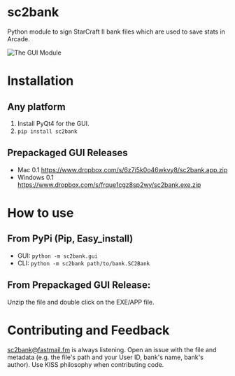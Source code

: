 # sc2bank

Python module to sign StarCraft II bank files which are used to save stats in Arcade.

![The GUI Module](http://i.imgur.com/bcZME95.png)

# Installation
## Any platform
1. Install PyQt4 for the GUI.
2. `pip install sc2bank`

## Prepackaged GUI Releases
* Mac 0.1 https://www.dropbox.com/s/6z7i5k0o46wkvy8/sc2bank.app.zip
* Windows 0.1 https://www.dropbox.com/s/frque1cgz8sp2wy/sc2bank.exe.zip

# How to use
## From PyPi (Pip, Easy_install)
* GUI: `python -m sc2bank.gui`
* CLI: `python -m sc2bank path/to/bank.SC2Bank`

## From Prepackaged GUI Release:
Unzip the file and double click on the EXE/APP file.

# Contributing and Feedback
sc2bank@fastmail.fm is always listening. Open an issue with the file and metadata
(e.g. the file's path and your User ID, bank's name, bank's author). Use KISS philosophy
when contributing code.

